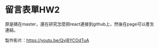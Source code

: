 # **留言表單HW2**

原是碼在master，還在研究怎麼把react連接到github上，然後在page可以產生連結。

 製作影片：https://youtu.be/QvjBYCOdTuA 


